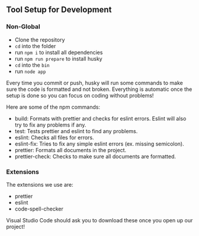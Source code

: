 ## Tool Setup for Development

### Non-Global

- Clone the repository
- `cd` into the folder
- run `npm i` to install all dependencies
- run `npm run prepare` to install husky
- `cd` into the `bin`
- run `node app`

Every time you commit or push, husky will run some commands to make sure the code is formatted and not broken. 
Everything is automatic once the setup is done so you can focus on coding without problems! 

Here are some of the npm commands:
- build: Formats with prettier and checks for eslint errors. Eslint will also try to fix any problems if any.
- test: Tests prettier and eslint to find any problems.
- eslint: Checks all files for errors.
- eslint-fix: Tries to fix any simple eslint errors (ex. missing semicolon).
- prettier: Formats all documents in the project.
- prettier-check: Checks to make sure all documents are formatted. 

### Extensions
The extensions we use are:
- prettier
- eslint
- code-spell-checker

Visual Studio Code should ask you to download these once you open up our project!